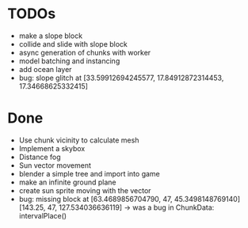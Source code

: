 # TODOs

* make a slope block
* collide and slide with slope block
* async generation of chunks with worker
* model batching and instancing
* add ocean layer
* bug: slope glitch at [33.59912694245577, 17.84912872314453, 17.34668625332415]

# Done

* Use chunk vicinity to calculate mesh
* Implement a skybox
* Distance fog
* Sun vector movement
* blender a simple tree and import into game
* make an infinite ground plane
* create sun sprite moving with the vector
* bug: missing block at [63.4689856704790, 47, 45.3498148769140] [143.25, 47, 127.534036636119]
	-> was a bug in ChunkData: intervalPlace()

